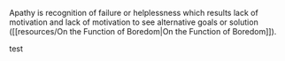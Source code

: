Apathy is recognition of failure or helplessness which results lack of motivation and lack of motivation to see alternative goals or solution ([[resources/On the Function of Boredom|On the Function of Boredom]]).

 test
